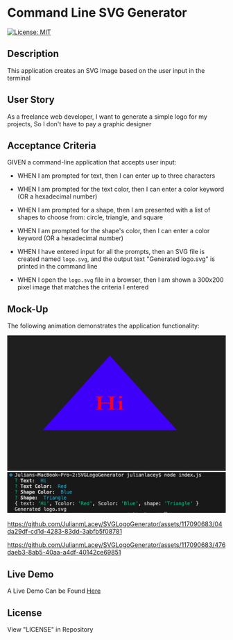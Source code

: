 # Command Line SVG Generator

[![License: MIT](https://img.shields.io/badge/License-MIT-yellow.svg)](https://opensource.org/licenses/MIT)

## Description

This application creates an SVG Image based on the user input in the terminal

## User Story

As a freelance web developer, I want to generate a simple logo for my projects, So I don't have to pay a graphic designer

## Acceptance Criteria

GIVEN a command-line application that accepts user input:

- WHEN I am prompted for text, then I can enter up to three characters

- WHEN I am prompted for the text color, then I can enter a color keyword (OR a hexadecimal number)

- WHEN I am prompted for a shape, then I am presented with a list of shapes to choose from: circle, triangle, and square

- WHEN I am prompted for the shape's color, then I can enter a color keyword (OR a hexadecimal number)

- WHEN I have entered input for all the prompts, then an SVG file is created named `logo.svg`, and the output text "Generated logo.svg" is printed in the command line

- WHEN I open the `logo.svg` file in a browser, then I am shown a 300x200 pixel image that matches the criteria I entered

## Mock-Up

The following animation demonstrates the application functionality:

![Mockup](./lib/images/mockup1.png)
![Mockup](./lib/images/mockup2.png)

https://github.com/JulianmLacey/SVGLogoGenerator/assets/117090683/04da29df-cd1d-4283-83dd-3abfb5f08781

https://github.com/JulianmLacey/SVGLogoGenerator/assets/117090683/476daeb3-8ab5-40aa-a4df-40142ce69851


## Live Demo

A Live Demo Can be Found [Here](https://julianmlacey.github.io/SVGLogoGenerator/)

## License

View "LICENSE" in Repository
